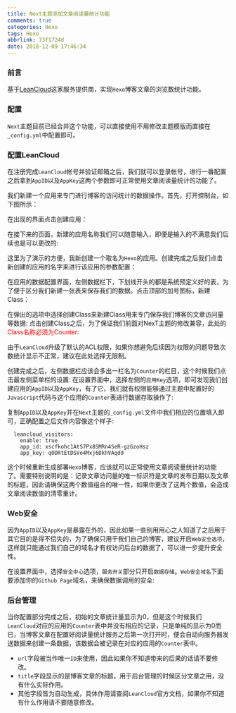```yaml
---
title: Next主题添加文章阅读量统计功能
comments: true
categories: Hexo
tags: Hexo
abbrlink: 73f1724d
date: 2018-12-09 17:46:34
---
```


### 前言
基于[LeanCloud](https://leancloud.cn)这家服务提供商，实现`Hexo`博客文章的浏览数统计功能。

### 配置
`Next`主题目前已经合并这个功能，可以直接使用不用修改主题模版而直接在`_config.yml`中配置即可。

### 配置LeanCloud
在注册完成`LeanCloud`帐号并验证邮箱之后，我们就可以登录帐号，进行一番配置之后拿到`AppID`以及`AppKey`这两个参数即可正常使用文章阅读量统计的功能了。

我们新建一个应用来专门进行博客的访问统计的数据操作。首先，打开控制台，如下图所示：

在出现的界面点击创建应用：

在接下来的页面，新建的应用名称我们可以随意输入，即便是输入的不满意我们后续也是可以更改的:

这里为了演示的方便，我新创建一个取名为`Hexo`的应用。创建完成之后我们点击新创建的应用的名字来进行该应用的参数配置：

在应用的数据配置界面，左侧数据栏下，下划线开头的都是系统预定义好的表，为了便于区分我们新建一张表来保存我们的数据。点击顶部的加号图标，新建Class：


在弹出的选项中选择创建Class来新建Class用来专门保存我们博客的文章访问量等数据:
点击创建Class之后，为了保证我们前面对NexT主题的修改兼容，此处的<font color=red>Class名称必须为Counter</font>:

由于`LeanCloud`升级了默认的ACL权限，如果你想避免后续因为权限的问题导致次数统计显示不正常，建议在此处选择无限制。

创建完成之后，左侧数据栏应该会多出一栏名为`Counter`的栏目，这个时候我们点击最左侧菜单栏的设置:
在设置界面中，选择左侧的`应用Key`选项，即可发现我们创建应用的`AppID`以及`AppKey`，有了它，我们就有权限能够通过主题中配置好的`Javascript`代码与这个应用的`Counter`表进行数据存取操作了:

复制`AppID`以及`AppKey`并在`Next`主题的`_config.yml`文件中我们相应的位置填入即可，正确配置之后文件内容像这个样子:
```
  leancloud_visitors:
    enable: true
    app_id: xscfkohc1AtS7Px8SMRn4SeR-gzGzoHsz
    app_key: qODRtEtDSVo4Mxj6DkhVAqd9
```
这个时候重新生成部署`Hexo`博客，应该就可以正常使用文章阅读量统计的功能了。需要特别说明的是：记录文章访问量的唯一标识符是文章的发布日期以及文章的标题，因此请确保这两个数值组合的唯一性，如果你更改了这两个数值，会造成文章阅读数值的清零重计。

### Web安全
因为`AppID`以及`AppKey`是暴露在外的，因此如果一些别用用心之人知道了之后用于其它目的是得不偿失的，为了确保只用于我们自己的博客，建议开启`Web安全选项`，这样就只能通过我们自己的域名才有权访问后台的数据了，可以进一步提升安全性。

在设置界面中，选择`安全中心`选项，`服务开关`部分只开启`数据存储`。`Web安全域名`下面要添加你的`Github Page`域名，来确保数据调用的安全:

### 后台管理
当你配置部分完成之后，初始的文章统计量显示为0，但是这个时候我们`LeanCloud`对应的应用的`Counter`表中并没有相应的记录，只是单纯的显示为0而已，当博客文章在配置好阅读量统计服务之后第一次打开时，便会自动向服务器发送数据来创建一条数据，该数据会被记录在对应的应用的`Counter`表中。

- `url`字段被当作唯一`ID`来使用，因此如果你不知道带来的后果的话请不要修改。
- `title`字段显示的是博客文章的标题，用于后台管理的时候区分文章之用，没有什么实际作用。
- 其他字段皆为自动生成，具体作用请查阅`LeanCloud`官方文档，如果你不知道有什么作用请不要随意修改。
